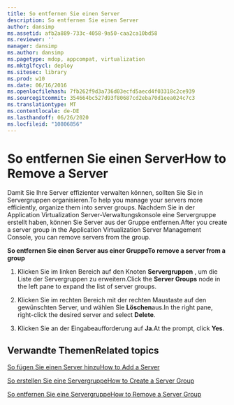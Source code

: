 ```yaml
---
title: So entfernen Sie einen Server
description: So entfernen Sie einen Server
author: dansimp
ms.assetid: afb2a889-733c-4058-9a50-caa2ca10bd58
ms.reviewer: ''
manager: dansimp
ms.author: dansimp
ms.pagetype: mdop, appcompat, virtualization
ms.mktglfcycl: deploy
ms.sitesec: library
ms.prod: w10
ms.date: 06/16/2016
ms.openlocfilehash: 7fb262f9d3a736d03ecfd5aecd4f03318c2ce939
ms.sourcegitcommit: 354664bc527d93f80687cd2eba70d1eea024c7c3
ms.translationtype: MT
ms.contentlocale: de-DE
ms.lasthandoff: 06/26/2020
ms.locfileid: "10806856"
---
```

# <span data-ttu-id="70b4d-103">So entfernen Sie einen Server</span><span class="sxs-lookup"><span data-stu-id="70b4d-103">How to Remove a Server</span></span>


<span data-ttu-id="70b4d-104">Damit Sie Ihre Server effizienter verwalten können, sollten Sie Sie in Servergruppen organisieren.</span><span class="sxs-lookup"><span data-stu-id="70b4d-104">To help you manage your servers more efficiently, organize them into server groups.</span></span> <span data-ttu-id="70b4d-105">Nachdem Sie in der Application Virtualization Server-Verwaltungskonsole eine Servergruppe erstellt haben, können Sie Server aus der Gruppe entfernen.</span><span class="sxs-lookup"><span data-stu-id="70b4d-105">After you create a server group in the Application Virtualization Server Management Console, you can remove servers from the group.</span></span>

**<span data-ttu-id="70b4d-106">So entfernen Sie einen Server aus einer Gruppe</span><span class="sxs-lookup"><span data-stu-id="70b4d-106">To remove a server from a group</span></span>**

1.  <span data-ttu-id="70b4d-107">Klicken Sie im linken Bereich auf den Knoten **Servergruppen** , um die Liste der Servergruppen zu erweitern.</span><span class="sxs-lookup"><span data-stu-id="70b4d-107">Click the **Server Groups** node in the left pane to expand the list of server groups.</span></span>

2.  <span data-ttu-id="70b4d-108">Klicken Sie im rechten Bereich mit der rechten Maustaste auf den gewünschten Server, und wählen Sie **Löschen**aus.</span><span class="sxs-lookup"><span data-stu-id="70b4d-108">In the right pane, right-click the desired server and select **Delete**.</span></span>

3.  <span data-ttu-id="70b4d-109">Klicken Sie an der Eingabeaufforderung auf **Ja**.</span><span class="sxs-lookup"><span data-stu-id="70b4d-109">At the prompt, click **Yes**.</span></span>

## <span data-ttu-id="70b4d-110">Verwandte Themen</span><span class="sxs-lookup"><span data-stu-id="70b4d-110">Related topics</span></span>


[<span data-ttu-id="70b4d-111">So fügen Sie einen Server hinzu</span><span class="sxs-lookup"><span data-stu-id="70b4d-111">How to Add a Server</span></span>](how-to-add-a-server.md)

[<span data-ttu-id="70b4d-112">So erstellen Sie eine Servergruppe</span><span class="sxs-lookup"><span data-stu-id="70b4d-112">How to Create a Server Group</span></span>](how-to-create-a-server-group.md)

[<span data-ttu-id="70b4d-113">So entfernen Sie eine Servergruppe</span><span class="sxs-lookup"><span data-stu-id="70b4d-113">How to Remove a Server Group</span></span>](how-to-remove-a-server-group.md)

 

 






